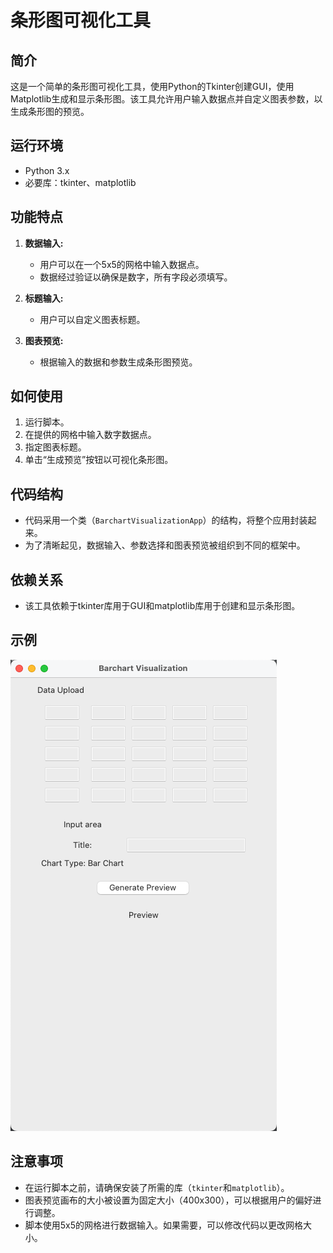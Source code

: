 # 条形图可视化工具

## 简介
这是一个简单的条形图可视化工具，使用Python的Tkinter创建GUI，使用Matplotlib生成和显示条形图。该工具允许用户输入数据点并自定义图表参数，以生成条形图的预览。

## 运行环境
- Python 3.x
- 必要库：tkinter、matplotlib

## 功能特点
1. **数据输入:**
   - 用户可以在一个5x5的网格中输入数据点。
   - 数据经过验证以确保是数字，所有字段必须填写。

2. **标题输入:**
   - 用户可以自定义图表标题。

3. **图表预览:**
   - 根据输入的数据和参数生成条形图预览。

## 如何使用
1. 运行脚本。
2. 在提供的网格中输入数字数据点。
3. 指定图表标题。
4. 单击“生成预览”按钮以可视化条形图。

## 代码结构
- 代码采用一个类（`BarchartVisualizationApp`）的结构，将整个应用封装起来。
- 为了清晰起见，数据输入、参数选择和图表预览被组织到不同的框架中。

## 依赖关系
- 该工具依赖于tkinter库用于GUI和matplotlib库用于创建和显示条形图。

## 示例
![预览](example_preview.png)

## 注意事项
- 在运行脚本之前，请确保安装了所需的库（`tkinter`和`matplotlib`）。
- 图表预览画布的大小被设置为固定大小（400x300），可以根据用户的偏好进行调整。
- 脚本使用5x5的网格进行数据输入。如果需要，可以修改代码以更改网格大小。


